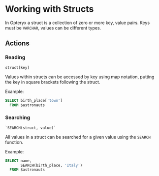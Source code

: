 # Working with Structs

In Opteryx a struct is a collection of zero or more key, value pairs. Keys must be `VARCHAR`, values can be different types.

## Actions

### Reading

~~~
struct[key]
~~~

Values within structs can be accessed by key using map notation, putting the key in square brackets following the struct.

Example:

~~~sql
SELECT birth_place['town']
  FROM $astronauts
~~~

### Searching

~~~
`SEARCH(struct, value)`
~~~

All values in a struct can be searched for a given value using the `SEARCH` function.

Example:

~~~sql
SELECT name,
       SEARCH(birth_place, 'Italy')
  FROM $astronauts
~~~